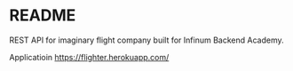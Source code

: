 # README

REST API for imaginary flight company built for Infinum Backend Academy.

Applicatioin
https://flighter.herokuapp.com/

